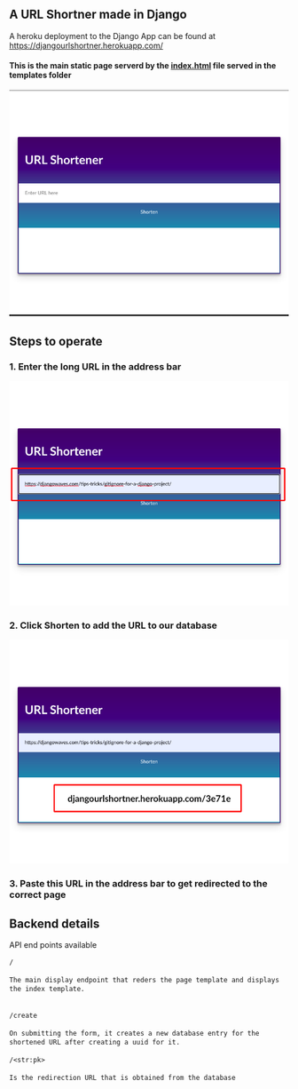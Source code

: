 ## A URL Shortner made in  Django
A heroku deployment to the Django App can be found at https://djangourlshortner.herokuapp.com/


#### This is the main static page serverd by the [index.html](templates/index.html) file served in the templates folder
![Static page image](docs/main.png)


## Steps to operate
### 1. Enter the long URL in the address bar
![URL Entered Example](docs/url-entered.png)
### 2. Click Shorten to add the URL to our database
![URL Shortened Example](docs/shortened.png)
### 3. Paste this URL in the address bar to get redirected to the correct page


## Backend details
API end points available
```
/ 

The main display endpoint that reders the page template and displays the index template.


/create

On submitting the form, it creates a new database entry for the shortened URL after creating a uuid for it.

/<str:pk>

Is the redirection URL that is obtained from the database
```
